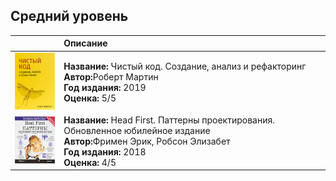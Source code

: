 ## Средний уровень
||Описание|
|:-:|:---|
|<img src="images/1023228489.jpg" width="100">|<b>Название: </b>Чистый код. Создание, анализ и рефакторинг<br/><b>Автор:</b>Роберт Мартин<br/><b>Год издания:</b> 2019<br/><b>Оценка:</b> 5/5|
|<img src="images/1022150425.jpg" width="100">|<b>Название: </b>Head First. Паттерны проектирования. Обновленное юбилейное издание<br/><b>Автор:</b>Фримен Эрик, Робсон Элизабет<br/><b>Год издания:</b> 2018<br/><b>Оценка:</b> 4/5|